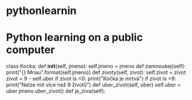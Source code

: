 # pythonlearnin
# Python learning on a public computer 
class Kocka:
  def __init__(self, jmeno):
    self.jmeno = jmeno
  def zamnoukej(self):
    print("{} Mnau".format(self.jmeno))
  def zivoty(self, zivot):
    self.zivot = zivot
    zivot = 9 - self.uber
      if zivot is <0:
        print("Kočka je mrtvá")
      if zivot is >9:
        print("Nelze mít více než 9 životů")
 def uber_zivot(self, uber)
    self.uber = uber
    jmeno.uber_zivot()
 def je_ziva(self):
